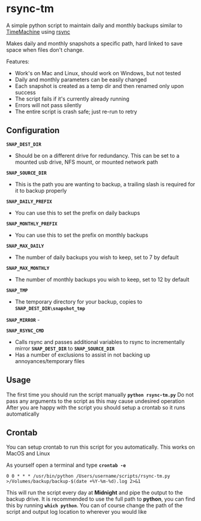 
# rsync-tm

A simple python script to maintain daily and monthly backups similar to [TimeMachine](https://en.wikipedia.org/wiki/Time_Machine_(macOS)) using [rsync](https://en.wikipedia.org/wiki/Rsync)

Makes daily and monthly snapshots a specific path, hard linked to save space when files don't change.

Features:

* Work's on Mac and Linux, should work on Windows, but not tested
* Daily and monthly parameters can be easily changed
* Each snapshot is created as a temp dir and then renamed only upon success
* The script fails if it's currently already running
* Errors will not pass silently
* The entire script is crash safe; just re-run to retry

## Configuration

**`SNAP_DEST_DIR`**

* Should be on a different drive for redundancy. This can be set to a mounted usb drive, NFS mount, or mounted network path

**`SNAP_SOURCE_DIR`**

* This is the path you are wanting to backup, a trailing slash is required for it to backup properly

**`SNAP_DAILY_PREFIX`**

* You can use this to set the prefix on daily backups

**`SNAP_MONTHLY_PREFIX`**

* You can use this to set the prefix on monthly backups

**`SNAP_MAX_DAILY`**

* The number of daily backups you wish to keep, set to 7 by default

**`SNAP_MAX_MONTHLY`**

* The number of monthly backups you wish to keep, set to 12 by default

**`SNAP_TMP`**

* The temporary directory for your backup, copies to **`SNAP_DEST_DIR\snapshot_tmp`** 

**`SNAP_MIRROR`** - 

**`SNAP_RSYNC_CMD`**

* Calls rsync and passes additional variables to rsync to incrementally mirror **`SNAP_DEST_DIR`** to **`SNAP_SOURCE_DIR`**
* Has a number of exclusions to assist in not backing up annoyances/temporary files

## Usage
The first time you should run the script manually **`python rsync-tm.py`** Do not pass any arguments to the script as this may cause undesired operation
After you are happy with the script you should setup a crontab so it runs automatically 

## Crontab 
You can setup crontab to run this script for you automatically. This works on MacOS and Linux

As yourself open a terminal and type **`crontab -e`**

	0 0 * * * /usr/bin/python /Users/username/scripts/rsync-tm.py >/Volumes/backup/backup-$(date +%Y-%m-%d).log 2>&1
	
This will run the script every day at **Midnight** and pipe the output to the backup drive. It is recommended to use the full path to **python**, you can find this by running **`which python`**. You can of course change the path of the script and output log location to wherever you would like